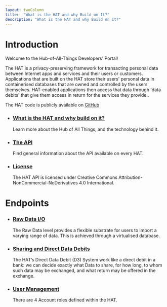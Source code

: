 ```yaml
---
layout: twoColumn
title:  "What is the HAT and why Build on It?"
description: "What is the HAT and why Build on It?"
---
```


<h1>Introduction</h1>
<p>Welcome to the Hub-of-All-Things Developers' Portal!</p>

<p>The HAT is a privacy-preserving framework for transacting personal data between Internet apps and services and their users or customers. Applications that are built on the HAT store their users' personal data in containerised databases that are owned and controlled by the users themselves. HAT-enabled applications then access that data through 'data debits' that give them access in return for the services they provide..</p>

<p>The HAT code is publicly available on <a href="http://github.com/Hub-of-all-Things/HAT2.0">GitHub</a></p>
<ul class="article-list">
    <li>
        <h3><a href="/home/what_is_hat.html">What is the HAT and why build on it?</a></h3>
        <p>Learn more about the Hub of All Things, and the technology behind it.</p>
    </li>
    <li>
        <h3><a href="/documentation/the_api.html">The API</a></h3>
        <p>Find general information about the API available on every HAT.</p>
    </li>
    <li>
        <h3><a href="/documentation/license.html">License</a></h3>
        <p>The HAT API is licensed under Creative Commons Attribution-NonCommercial-NoDerivatives 4.0 International.</p>
    </li>
</ul>


<h1>Endpoints</h1>
<ul class="article-list">
    <li>
        <h3><a href="/documentation/raw_data_input_and_output.html">Raw Data I/O</a></h3>
        <p>The Raw Data level provides a flexible substrate for users to import a varying range of data. This is achieved through a virtualised database.</p>
    </li>
    <li>
        <h3><a href="/documentation/sharing_and_direct_data_debits.html">Sharing and Direct Data Debits</a></h3>
        <p>The HAT’s Direct Data Debit (D3) System work like a direct debit in a bank: we can decide exactly what Data to share, for how long, to whom such data may be exchanged, and what return may be offered in the exchange.</p>
    </li>
    <li>
        <h3><a href="/documentation/user_management.html">User Management</a></h3>
        <p>There are 4 Account roles defined within the HAT.</p>
    </li>
</ul>
